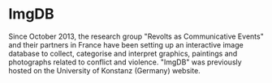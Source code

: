 # ImgDB
Since October 2013, the research group "Revolts as Communicative Events" and their partners in France have been setting up an interactive image database to collect, categorise and interpret graphics, paintings and photographs related to conflict and violence. "ImgDB" was previously hosted on the University of Konstanz (Germany) website.
